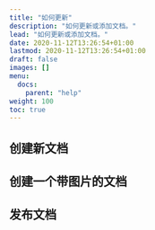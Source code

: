 ```yaml
---
title: "如何更新"
description: "如何更新或添加文档。"
lead: "如何更新或添加文档。"
date: 2020-11-12T13:26:54+01:00
lastmod: 2020-11-12T13:26:54+01:00
draft: false
images: []
menu:
  docs:
    parent: "help"
weight: 100
toc: true
---
```


## 创建新文档

## 创建一个带图片的文档

## 发布文档
